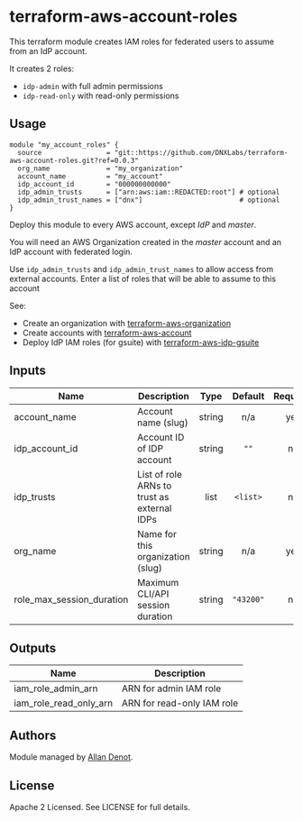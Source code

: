# terraform-aws-account-roles

This terraform module creates IAM roles for federated users to assume from an IdP account.

It creates 2 roles:
* `idp-admin` with full admin permissions
* `idp-read-only` with read-only permissions

## Usage

```hcl
module "my_account_roles" {
  source                = "git::https://github.com/DNXLabs/terraform-aws-account-roles.git?ref=0.0.3"
  org_name              = "my_organization"
  account_name          = "my_account"
  idp_account_id        = "000000000000"
  idp_admin_trusts      = ["arn:aws:iam::REDACTED:root"] # optional
  idp_admin_trust_names = ["dnx"]                        # optional
}
```

Deploy this module to every AWS account, except _IdP_ and _master_.

You will need an AWS Organization created in the _master_ account and an IdP account with federated login.

Use `idp_admin_trusts` and `idp_admin_trust_names` to allow access from external accounts. Enter a list of roles that will be able to assume to this account

See:
* Create an organization with [terraform-aws-organization](https://github.com/DNXLabs/terraform-aws-organization) 
* Create accounts with [terraform-aws-account](https://github.com/DNXLabs/terraform-aws-account)
* Deploy IdP IAM roles (for gsuite) with [terraform-aws-idp-gsuite](https://github.com/DNXLabs/terraform-aws-idp-gsuite)

## Inputs

| Name | Description | Type | Default | Required |
|------|-------------|:----:|:-----:|:-----:|
| account\_name | Account name (slug) | string | n/a | yes |
| idp\_account\_id | Account ID of IDP account | string | `""` | no |
| idp\_trusts | List of role ARNs to trust as external IDPs | list | `<list>` | no |
| org\_name | Name for this organization (slug) | string | n/a | yes |
| role\_max\_session\_duration | Maximum CLI/API session duration | string | `"43200"` | no |

## Outputs

| Name | Description |
|------|-------------|
| iam\_role\_admin\_arn | ARN for admin IAM role |
| iam\_role\_read\_only\_arn | ARN for read-only IAM role |

## Authors

Module managed by [Allan Denot](https://github.com/adenot).

## License

Apache 2 Licensed. See LICENSE for full details.